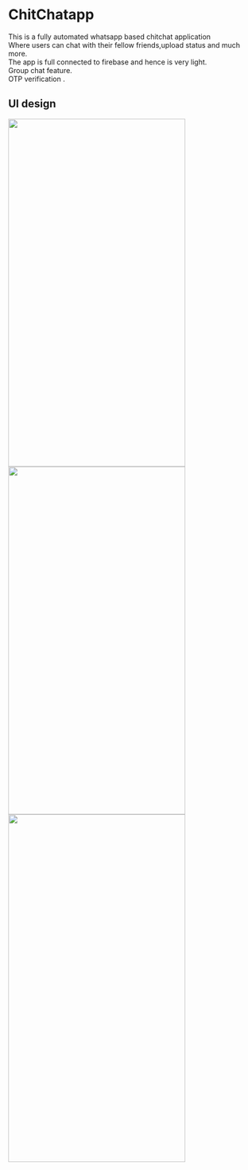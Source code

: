 # ChitChatapp
This is a fully automated whatsapp based chitchat application<br>
Where users can chat with their fellow friends,upload status and much more.<br>
The app is full connected to firebase and hence is very light.<br>
Group chat feature.<br>
OTP verification .<br>
## UI design 
     
<img src="https://user-images.githubusercontent.com/75988605/123138217-66bdb100-d472-11eb-9031-2d4bf208949d.jpg" width="356" height="700">
     
<img src="https://user-images.githubusercontent.com/75988605/123138211-66251a80-d472-11eb-90d4-709243922ea6.jpg" width="356" height="700">
         
<img src="https://user-images.githubusercontent.com/75988605/123138201-63c2c080-d472-11eb-9770-ac426c96d3eb.jpg" width="356" height="700">

